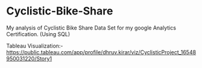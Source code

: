 # Cyclistic-Bike-Share
My analysis of Cyclistic Bike Share Data Set for my google Analytics Certification. (Using SQL) 

Tableau Visualization:- https://public.tableau.com/app/profile/dhruv.kirar/viz/CyclisticProject_16548950031220/Story1
